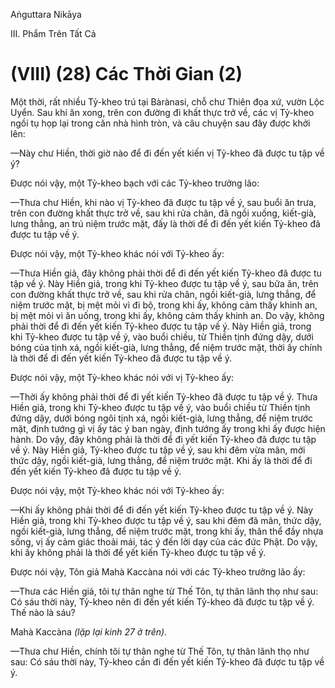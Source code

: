 Aṅguttara Nikāya

III. Phẩm Trên Tất Cả

# (VIII) (28) Các Thời Gian (2)

Một thời, rất nhiều Tỷ-kheo trú tại Bàrànasi, chỗ chư Thiên đọa xứ, vườn Lộc Uyển. Sau khi ăn xong, trên con đường đi khất thực trở về, các vị Tỷ-kheo ngồi tụ họp lại trong căn nhà hình tròn, và câu chuyện sau đây được khởi lên:

—Này chư Hiền, thời giờ nào để đi đến yết kiến vị Tỷ-kheo đã được tu tập về ý?

Ðược nói vậy, một Tỷ-kheo bạch với các Tỷ-kheo trưởng lão:

—Thưa chư Hiền, khi nào vị Tỷ-kheo đã được tu tập về ý, sau buổi ăn trưa, trên con đường khất thực trở về, sau khi rửa chân, đã ngồi xuống, kiết-già, lưng thẳng, an trú niệm trước mặt, đấy là thời để đi đến yết kiến Tỷ-kheo đã được tu tập về ý.

Ðược nói vậy, một Tỷ-kheo khác nói với Tỷ-kheo ấy:

—Thưa Hiền giả, đây không phải thời để đi đến yết kiến Tỷ-kheo đã được tu tập về ý. Này Hiền giả, trong khi Tỷ-kheo được tu tập về ý, sau bữa ăn, trên con đường khất thực trở về, sau khi rửa chân, ngồi kiết-già, lưng thẳng, để niệm trước mặt, bị mệt mỏi vì đi bộ, trong khi ấy, không cảm thấy khinh an, bị mệt mỏi vì ăn uống, trong khi ấy, không cảm thấy khinh an. Do vậy, không phải thời để đi đến yết kiến Tỷ-kheo được tu tập về ý. Này Hiền giả, trong khi Tỷ-kheo được tu tập về ý, vào buổi chiều, từ Thiền tịnh đứng dậy, dưới bóng của tịnh xá, ngồi kiết-già, lưng thẳng, để niệm trước mặt, thời ấy chính là thời để đi đến yết kiến Tỷ-kheo đã được tu tập về ý.

Ðược nói vậy, một Tỷ-kheo khác nói với vị Tỷ-kheo ấy:

—Thời ấy không phải thời để đi yết kiến Tỷ-kheo đã được tu tập về ý. Thưa Hiền giả, trong khi Tỷ-kheo được tu tập về ý, vào buổi chiều từ Thiền tịnh đứng dậy, dưới bóng ngôi tịnh xá, ngồi kiết-già, lưng thẳng, để niệm trước mặt, định tướng gì vị ấy tác ý ban ngày, định tướng ấy trong khi ấy được hiện hành. Do vậy, đây không phải là thời để đi yết kiến Tỷ-kheo đã được tu tập về ý. Này Hiền giả, Tỷ-kheo được tu tập về ý, sau khi đêm vừa mãn, mới thức dậy, ngồi kiết-già, lưng thẳng, để niệm trước mặt. Khi ấy là thời để đi đến yết kiến Tỷ-kheo đã được tu tập về ý.

Ðược nói vậy, một Tỷ-kheo khác nói với Tỷ-kheo ấy:

—Khi ấy không phải thời để đi đến yết kiến Tỷ-kheo được tu tập về ý. Này Hiền giả, trong khi Tỷ-kheo được tu tập về ý, sau khi đêm đã mãn, thức dậy, ngồi kiết-già, lưng thẳng, để niệm trước mặt, trong khi ấy, thân thể đầy nhựa sống, vị ấy cảm giác thoải mái, tác ý đến lời dạy của các đức Phật. Do vậy, khi ấy không phải là thời để yết kiến Tỷ-kheo được tu tập về ý.

Ðược nói vậy, Tôn giả Mahà Kaccàna nói với các Tỷ-kheo trưởng lão ấy:

—Thưa các Hiền giả, tôi tự thân nghe từ Thế Tôn, tự thân lãnh thọ như sau: Có sáu thời này, Tỷ-kheo nên đi đến yết kiến Tỷ-kheo đã được tu tập về ý. Thế nào là sáu?

Mahà Kaccàna _(lặp lại kinh 27 ở trên)._

—Thưa chư Hiền, chính tôi tự thân nghe từ Thế Tôn, tự thân lãnh thọ như sau: Có sáu thời này, Tỷ-kheo cần đi đến yết kiến Tỷ-kheo đã được tu tập về ý.

